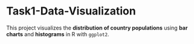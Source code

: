 # Task1-Data-Visualization
This project visualizes the **distribution of country populations** using **bar charts** and **histograms** in R with `ggplot2`.
